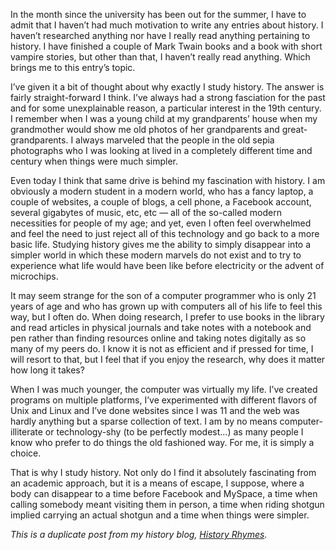 In the month since the university has been out for the summer, I have to admit that I haven’t had much motivation to write any entries about history. I haven’t researched anything nor have I really read anything pertaining to history. I have finished a couple of Mark Twain books and a book with short vampire stories, but other than that, I haven’t really read anything. Which brings me to this entry’s topic.

I’ve given it a bit of thought about why exactly I study history. The answer is fairly straight-forward I think. I’ve always had a strong fasciation for the past and for some unexplainable reason, a particular interest in the 19th century. I remember when I was a young child at my grandparents’ house when my grandmother would show me old photos of her grandparents and great-grandparents. I always marveled that the people in the old sepia photographs who I was looking at lived in a completely different time and century when things were much simpler.

Even today I think that same drive is behind my fascination with history. I am obviously a modern student in a modern world, who has a fancy laptop, a couple of websites, a couple of blogs, a cell phone, a Facebook account, several gigabytes of music, etc, etc — all of the so-called modern necessities for people of my age; and yet, even I often feel overwhelmed and feel the need to just reject all of this technology and go back to a more basic life. Studying history gives me the ability to simply disappear into a simpler world in which these modern marvels do not exist and to try to experience what life would have been like before electricity or the advent of microchips.

It may seem strange for the son of a computer programmer who is only 21 years of age and who has grown up with computers all of his life to feel this way, but I often do. When doing research, I prefer to use books in the library and read articles in physical journals and take notes with a notebook and pen rather than finding resources online and taking notes digitally as so many of my peers do. I know it is not as efficient and if pressed for time, I will resort to that, but I feel that if you enjoy the research, why does it matter how long it takes?

When I was much younger, the computer was virtually my life. I’ve created programs on multiple platforms, I’ve experimented with different flavors of Unix and Linux and I’ve done websites since I was 11 and the web was hardly anything but a sparse collection of text. I am by no means computer-illiterate or technology-shy (to be perfectly modest…) as many people I know who prefer to do things the old fashioned way. For me, it is simply a choice.

That is why I study history. Not only do I find it absolutely fascinating from an academic approach, but it is a means of escape, I suppose, where a body can disappear to a time before Facebook and MySpace, a time when calling somebody meant visiting them in person, a time when riding shotgun implied carrying an actual shotgun and a time when things were simpler.

*This is a duplicate post from my history blog, [History Rhymes](http://www.historyrhymes.info).*